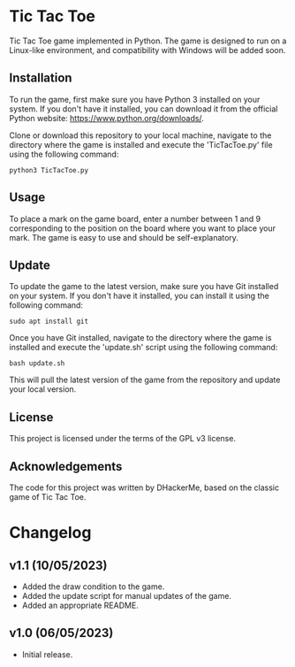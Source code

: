 # Tic Tac Toe
Tic Tac Toe game implemented in Python. The game is designed to run on a Linux-like environment, and compatibility with Windows will be added soon.

## Installation
To run the game, first make sure you have Python 3 installed on your system. If you don't have it installed, you can download it from the official Python website: https://www.python.org/downloads/.

Clone or download this repository to your local machine, navigate to the directory where the game is installed and execute the 'TicTacToe.py' file using the following command:

```
python3 TicTacToe.py
```

## Usage
To place a mark on the game board, enter a number between 1 and 9 corresponding to the position on the board where you want to place your mark. The game is easy to use and should be self-explanatory.

## Update
To update the game to the latest version, make sure you have Git installed on your system. If you don't have it installed, you can install it using the following command:

```
sudo apt install git
```

Once you have Git installed, navigate to the directory where the game is installed and execute the 'update.sh' script using the following command:

```
bash update.sh
```

This will pull the latest version of the game from the repository and update your local version.

## License
This project is licensed under the terms of the GPL v3 license.

## Acknowledgements
The code for this project was written by DHackerMe, based on the classic game of Tic Tac Toe.

# Changelog
## v1.1 (10/05/2023)
- Added the draw condition to the game.
- Added the update script for manual updates of the game.
- Added an appropriate README.

## v1.0 (06/05/2023)
- Initial release.
